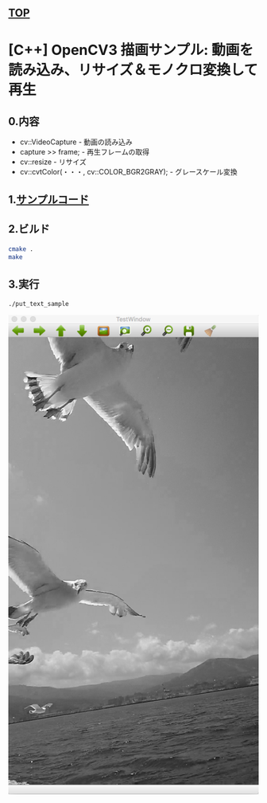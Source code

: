 [TOP](https://github.com/maemori/OpenCV3_Sample/)
----

# [C++] OpenCV3 描画サンプル: 動画を読み込み、リサイズ＆モノクロ変換して再生

## 0.内容

* cv::VideoCapture - 動画の読み込み
* capture >> frame; - 再生フレームの取得
* cv::resize - リサイズ
* cv::cvtColor(・・・, cv::COLOR_BGR2GRAY); - グレースケール変換

## 1.[サンプルコード](./main.cpp)

## 2.ビルド

``` bash
cmake .
make
```

## 3.実行

``` bash
./put_text_sample
```

![実行結果イメージ](./etc/Execution_result/sample_01.png)
